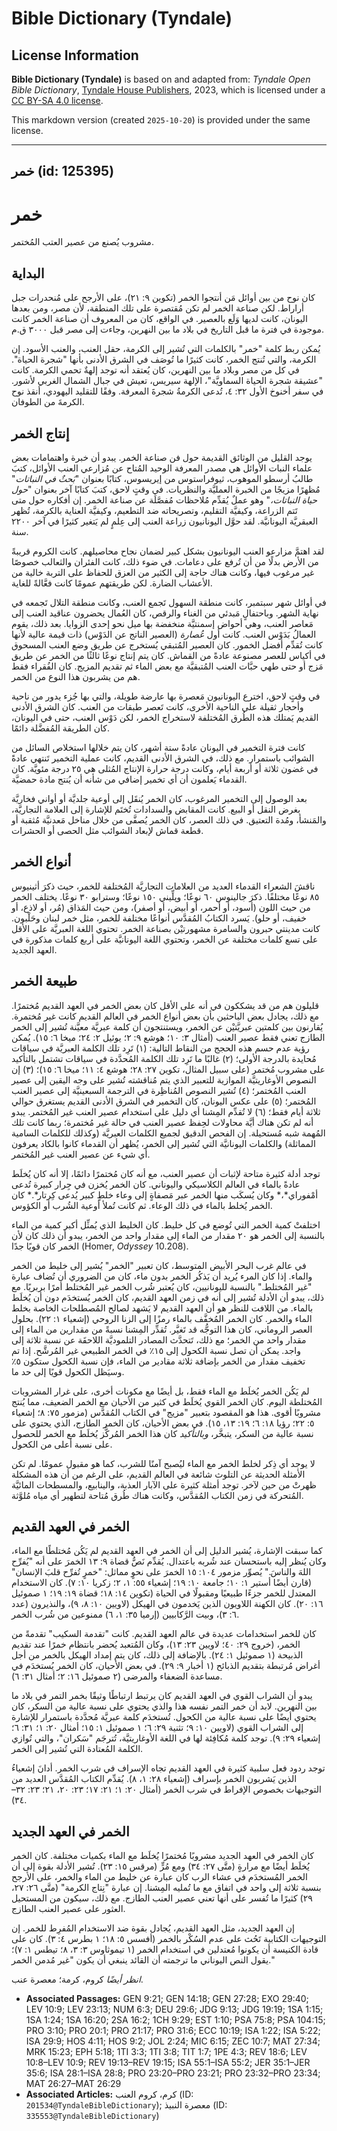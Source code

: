 # Bible Dictionary (Tyndale)

## License Information

**Bible Dictionary (Tyndale)** is based on and adapted from: _Tyndale Open Bible Dictionary_, [Tyndale House Publishers](https://tyndaleopenresources.com/), 2023, which is licensed under a [CC BY-SA 4.0 license](https://creativecommons.org/licenses/by-sa/4.0/legalcode.en).

This markdown version (created `2025-10-20`) is provided under the same license.



--------------------------------

## خمر (id: 125395)

خمر
===

مشروب يُصنع من عصير العتب المُختمر.

البداية
-------

كان نوح من بين أوائل مَن أنتجوا الخمر (تكوين ٩: ٢١)، على الأرجح على مُنحدرات جبل أراراط. لكن صناعة الخمر لم تكن مُقتصرة على تلك المنطقة، لأن مصر، ومن بعدها اليونان، كانت لديها وَلَع بالعصير. في الواقع، كان من المعروف أن صناعة الخمر كانت موجودة في فترة ما قبل التاريخ في بلاد ما بين النهرين، وجاءت إلى مصر قبل ٣٠٠٠ ق.م.

يُمكن ربط كلمة "خمر" بالكلمات التي تُشير إلى الكرمة، حقل العنب، والعنب الأسود. إن الكرمة، والتي تُنتج الخمر، كانت كثيرًا ما تُوصَف في الشرق الأدنى بأنها "شجرة الحياة". في كل من مصر وبلاد ما بين النهرين، كان يُعتقد أنه توجد إلهةٌ تحمي الكرمة. كانت "عشيقة شجرة الحياة السماويَّة"، الإلهة سيريس، تعيش في جبال الشمال الغربي لأشور. في سفر أخنوخ الأول ٣٢: ٤، تُدعى الكرمةُ شجرةَ المعرفة. وفقًا للتقليد اليهودي، أنقذ نوح الكرمةَ من الطوفان.

إنتاج الخمر
-----------

يوجد القليل من الوثائق القديمة حول فن صناعة الخمر. يبدو أن خبرة واهتمامات بعض علماء النبات الأوائل هي مصدر المعرفة الوحيد المُتاح عن مُزارعي العنب الأوائل، كتبَ طالبُ أرسطو الموهوب، ثيوفراستوس من إيريسوس، كتابًا بعنوان "*بَحثٌ في النباتات*" مُظهرًا مزيجًا من الخبرة العمليَّة والنظريات. في وقتٍ لاحق، كتبَ كتابًا آخر بعنوان "*حول حياة النباتات،*" وهو عملٌ يُقدِّم مُلاحظات مُفصَّلَة عن صناعة الخمر. إن أفكاره حول متى تَتم الزراعة، وكيفيَّة التقليم، وتصريحاته ضد التطعيم، وكيفيَّة العناية بالكرمة، تُظهر العبقريَّة اليونانيَّة. لقد حوَّل اليونانيون زراعة العنب إلى عِلمٍ لم يَتغير كثيرًا في آخر ٢٢٠٠ سنة.

لقد اهتمَّ مزارعو العنب اليونانيون بشكل كبير لضمان نجاح محاصيلهم. كانت الكروم قريبةً من الأرض بدلًا من أن تُرفع على دعامات. في ضوء ذلك، كانت الفئران والثعالب خصوصًا غير مرغوب فيها، وكانت هناك حاجة إلى الكثير من العزق للحفاظ على التربة خالية من الأعشاب الضارة. لكن طريقتهم عمومًا كانت فعَّالةً للغاية.

في أوائل شهر سبتمبر، كانت منطقة السهول تَجمع العنب، وكانت منطقة التلال تَجمعه في نهاية الشهر. وباحتفالٍ مَبدئي من الغناء والرقص، كان العُمال يحضرون عناقيد العنب إلى مَعاصر العنب، وهي أحواض إسمنتيَّة منخفضة بها ميل نحو إحدى الزوايا. بعد ذلك، يقوم العمالُ بَدَوْس العنب. كانت أول *عُصارة* (العصير الناتج عن الدَوْس) ذات قيمة عالية لأنها كانت تُقدِّم أفضل الخمور. كان العصير المُتبقي يُستخرج عن طريق وضع العنب المسحوق في أكياس للعصر مصنوعة عادةً من القماش. كان يتم إنتاج نوعًا ثالثًا من الخمر عن طريق مَزج أو حتى طهي حبَّات العنب المُتبقيَّة مع بعض الماء ثم تقديم المزيج. كان الفُقراء فقط هم من يشربون هذا النوع من الخمر.

في وقتٍ لاحق، اخترع اليونانيون مَعصرة بها عارضة طويلة، والتي بها جُزء يدور من ناحية وأحجار ثقيلة على الناحية الأخرى، كانت تَعصر طبقات من العنب. كان الشرق الأدنى القديم يَمتلك هذه الطُرق المُختلفة لاستخراج الخمر، لكن دَوْس العنب، حتى في اليونان، كان الطريقة المُفضَّلة دائمًا.

كانت فترة التخمير في اليونان عادةً ستة أشهر، كان يتم خلالها استخلاص السائل من الشوائب باستمرار. مع ذلك، في الشرق الأدنى القديم، كانت عملية التخمير تَنتهي عادةً في غضون ثلاثة أو أربعة أيام، وكانت درجة حرارة الإنتاج المُثلى هي ٢٥ درجة مئويَّة. كان القدماء يَعلمون أن أي تخمير إضافي من شأنه أن يُنتج مادة حمضيَّة.

بعد الوصول إلى التخمير المرغوب، كان الخمر يُنقَل إلى أوعية جلديَّة أو أواني فخاريَّة بغرض النقل أو البيع. كانت المقابض والسدادات تُختَم للإشارة إلى العلامة التجاريَّة، والمَنشأ، ومُدة التعتيق. في ذلك العصر، كان الخمر يُصفَّى من خلال مناخل مَعدنيَّة مُثقبة أو قطعة قماش لإبعاد الشوائب مثل الحصى أو الحشرات.

أنواع الخمر
-----------

ناقشَ الشعراء القدماء العديد من العلامات التجاريَّة المُختلفة للخمر، حيث ذكرَ أثينيوس ٨٥ نوعًا مختلفًا. ذكرَ جالينوس ٦٠ نوعًا؛ وپلِّيني ١٥٠ نوعًا؛ وسترابو ٣٠ نوعًا. يختلف الخمر من حيث اللون (أسود، أو أحمر، أو أبيض، أو أصفر)، ومن حيث المَذاق (مُر، أو لاذع، أو خفيف، أو حلو). يَسرد الكتابُ المُقدَّس أنواعًا مختلفة للخمر، مثل خمر لبنان وحَلْبون. كانت مدينتي حبرون والسامرة مشهورتيْن بصناعة الخمر. تحتوي اللغة العبريَّة على الأقل على تسع كلمات مختلفة عن الخمر، وتحتوي اللغة اليونانيَّة على أربع كلمات مذكورة في العهد الجديد.

طبيعة الخمر
-----------

قليلون هم من قد يشككون في أنه على الأقل كان بعض الخمر في العهد القديم مُختمرًا. مع ذلك، يجادل بعض الباحثين بأن بعض أنواع الخمر في العالم القديم كانت غير مُختمرة. يُقارنون بين كلمتين عبريَّتيْن عن الخمر، ويستنتجون أن كلمة عبريَّة معيَّنة تُشير إلى الخمر الطازج تعني فقط عصير العنب (أمثال ٣: ١٠؛ هوشع ٩: ٢؛ يوئيل ٢: ٢٤؛ ميخا ٦: ١٥). يُمكن رؤية عدم حسم هذه الحجج من النقاط التالية: (١) تَرِد تلك الكلمة العبريَّة في سياقات مُحايدة بالدرجة الأولى؛ (٢) غالبًا ما تَرِد تلك الكلمة المُحدَّدة في سياقات تشتمل بالتأكيد على مشروب مُختمر (على سبيل المثال، تكوين ٢٧: ٢٨؛ هوشع ٤: ١١؛ ميخا ٦: ١٥)؛ (٣) إن النصوص الأوغاريتيَّة الموازية للتعبير الذي يتم مُناقشته تُشير على وجه اليقين إلى عصير العنب المُختمر؛ (٤) تُشير النصوص المُناظِرة في الترجمة السبعينيَّة إلى عصير العنب المُختمر؛ (٥) على عكس اليونان، كان التخمير في الشرق الأدنى القديم يستغرق حوالي ثلاثة أيام فقط؛ (٦) لا تُقدِّم المِشنا أي دليل على استخدام عصير العنب غير المُختمر. يبدو أنه لم تكن هناك أيَّة محاولات لحِفظ عصير العنب في حالة غير مُختمرة؛ ربما كانت تلك المُهمة شبه مُستحيلة. إن الفحص الدقيق لجميع الكلمات العبريَّة (وكذلك للكلمات السامية المماثلة) والكلمات اليونانيَّة التي تُشير إلى الخمر، يُظهر أن القدماء كانوا بالكاد يعرفون أي شيء عن عصير العنب غير المُختمر.

توجد أدلة كثيرة متاحة لإثبات أن عصير العنب، مع أنه كان مُختمرًا دائمًا، إلا أنه كان يُخلَط عادةً بالماء في العالم الكلاسيكي واليوناني. كان الخمر يُخزن في جِرار كبيرة تُدعى أمْفوراي*،* وكان يُسكَب منها الخمر عبر مَصفاةٍ إلى وعاء خلطٍ كبير يُدعى كِرتار*.* كان الخمر يُخلط بالماء في ذلك الوعاء. ثم كانت تُملأ أوعية الشُرب أو الكؤوس.

اختلفتْ كمية الخمر التي تُوضع في كل خليط. كان الخليط الذي يُمثِّل أكبر كمية من الماء بالنسبة إلى الخمر هو ٢٠ مقدار من الماء إلى مقدار واحد من الخمر، يبدو أن ذلك كان لأن الخمر كان قويًا جدًا (Homer, *Odyssey* 10\.208\).

في عالم غرب البحر الأبيض المتوسط، كان تعبير "الخمر" يُشير إلى خليط من الخمر والماء. إذا كان المرء يُريد أن يَذكُر الخمر بدون ماء، كان من الضروري أن تُضاف عبارة "غير المُختلط." بالنسبة لليونانيين، كان يُعتبر شُرب الخمر غير المُختلط أمرًا بربريًا. مع ذلك، يبدو أن الأدلة تُشير إلى أنه في زمن العهد القديم، كان الخمر يُستخدَم دون أن يُخلَط بالماء. من اللافت للنظر هو أن العهد القديم لا يَشهد لصالح المُصطلحات الخاصة بخلط الماء والخمر. كان الخمر المُخفَّف بالماء رمزًا إلى الزنا الروحي (إشعياء ١: ٢٢). بحلول العصر الروماني، كان هذا التوجُّه قد تَغيَّر. تُقدِّر المِشنا نسبةً من مقدارين من الماء إلى مقدار واحد من الخمر؛ مع ذلك، تَتحدَّث المصادر التلموديَّة اللاحقَة عن نسبة ثلاثة إلى واجد. يمكن أن تصل نسبة الكحول إلى ١٥٪ في الخمر الطبيعي غير المُرشَّح. إذا تم تخفيف مقدار من الخمر بإضافة ثلاثة مقادير من الماء، فإن نسبة الكحول ستكون ٥٪ وسيَظل الكحول قويًا إلى حد ما.

لم يَكُن الخمر يُخلَط مع الماء فقط، بل أيضًا مع مكونات أخرى، على غرار المشروبات المُختلطة اليوم. كان الخمر القوي يُخلَط في كثير من الأحيان مع الخمر الضعيف، مما يُنتج مشروبًا أقوى. هذا هو المقصود بتعبير "مزيج" في الكتاب المُقدَّس (مزمور ٧٥: ٨؛ إشعياء ٥: ٢٢؛ رؤيا ١٨: ٦؛ ١٩: ١٣، ١٥). في بعض الأحيان، كان الخمر الطازج، الذي يحتوي على نسبة عالية من السكر، يتبخَّر، *وبالتأكيد* كان هذا الخمر المُركَّز يُخلَط مع الخمر للحصول على نسبة أعلى من الكحول.

لا يوجد أي ذِكر لخلط الخمر مع الماء ليُصبح آمنًا للشرب، كما هو مقبول عمومًا. لم تكن الأمثلة الحديثة عن التلوث شائعة في العالم القديم، على الرغم من أن هذه المشكلة ظهرتْ من حين لآخر. توجد أمثلة كثيرة على الآبار العذبة، والينابيع، والمسطحات المائيَّة المُتحركة في زمن الكتاب المُقدَّس، وكانت هناك طُرق مُتاحة لتطهير أي مياه مُلوَّثة.

الخمر في العهد القديم
---------------------

كما سبقت الإشارة، يُشير الدليل إلى أن الخمر في العهد القديم لم يَكُن مُختلطًا مع الماء، وكان يُنظر إليه باستحسان عند شُربه باعتدال. يُقدِّم نَصُّ قضاة ٩: ١٣ الخمرَ على أنه "يُفرِّح اللهَ والناسَ." يُصوِّر مزمور ١٠٤: ١٥ الخمرَ على نحوٍ مماثل: "خمرٍ تُفرِّح قلبَ الإنسان" (قارن أيضًا أستير ١: ١٠؛ جامعة ١٠: ١٩؛ إشعياء ٥٥: ١، ٢؛ زكريا ١٠: ٧). كان الاستخدام المعتدل للخمر جزءًا طبيعيًا ومقبولًا في الحياة (تكوين ١٤: ١٨؛ قضاة ١٩: ١٩؛ ١ صموئيل ١٦: ٢٠). كان الكهنة اللاويون الذين يَخدمون في الهيكل (لاويين ١٠: ٨، ٩)، والنذيرون (عدد ٦: ٣)، وبيت الرَّكابيين (إرميا ٣٥: ١، ٦) ممنوعين من شُرب الخمر.

كان للخمر استخدامات عديدة في عالم العهد القديم. كانت "تقدمة السكيب" تقدمةً من الخمر، (خروج ٢٩: ٤٠؛ ﻻويين ٢٣: ١٣)، وكان المُتعبد يُحضر بانتظام خمرًا عند تقديم الذبيحة (١ صموئيل ١: ٢٤). بالإضافة إلى ذلك، كان يتم إمداد الهيكل بالخمر من أجل أغراض مُرتبطة بتقديم الذبائح (١ أخبار ٩: ٢٩). في بعض الأحيان، كان الخمر يُستخدَم في مساعدة الضعفاء والمرضى (٢ صموئيل ١٦: ٢؛ أمثال ٣١: ٦).

يبدو أن الشراب القوي في العهد القديم كان يرتبط ارتباطًا وثيقًا بخمر التمر في بلاد ما بين النهرين. لابد أن خمر التمر نفسه هذا والذي يحتوي على نسبة عالية من السكر، كان يحتوي أيضًا على نسبة عالية من الكحول. تُستخدَم كلمة عبريَّة مُحدَّدة باستمرار للإشارة إلى الشراب القوي (لاويين ١٠: ٩؛ تثنية ٢٩: ٦؛ ١ صموئيل ١: ١٥؛ أمثال ٢٠: ١؛ ٣١: ٦؛ إشعياء ٢٩: ٩). توجد كلمة مُكافِئة لها في اللغة الأوغاريتيَّة، تُترجَم "سَكران"، والتي تُوازي الكلمة المُعتادة التي تُشير إلى الخمر.

توجد ردود فعل سلبية كثيرة في العهد القديم تجاه الإسراف في شرب الخمر. أدانَ إشعياءُ الذين يَشربون الخمر بإسراف (إشعياء ٢٨: ١، ٨). يُقدِّم الكتاب المُقدَّس العديد من التوجيهات بخصوص الإفراط في شرب الخمر (أمثال ٢٠: ١؛ ٢١: ١٧؛ ٢٣: ٢٠، ٢١؛ ٢٣: ٣٢–٣٤).

الخمر في العهد الجديد
---------------------

كان الخمر في العهد الجديد مشروبًا مُختمرًا يُخلَط مع الماء بكميات مختلفة. كان الخمر يُخلَط أيضًا مع مرارةٍ (متَّى ٢٧: ٣٤) ومع مُرٍّ (مرقس ١٥: ٢٣). تُشير الأدلة بقوة إلى أن الخمر المُستخدَم في عشاء الرب كان عبارة عن خليط من الماء والخمر، على الأرجح بنسبة ثلاثة إلى واحد في اتفاق مع ما تُمليه المِشنا. إن عبارة "نِتاج الكرمة" (متَّى ٢٦: ٢٧، ٢٩) كثيرًا ما تُفسر على أنها تعني عصير العنب الطازج. مع ذلك، سيكون من المستحيل العثور على عصير العنب الطازج.

إن العهد الجديد، مثل العهد القديم، يُجادل بقوة ضد الاستخدام المُفرِط للخمر. إن التوجيهات الكتابية تَحُث على عدم السُكْر بالخمر (أفسس ٥: ١٨؛ ١ بطرس ٤: ٣). كان على قادة الكنيسة أن يكونوا مُعتدلين في استخدام الخمر (١ تيموثاوس ٣: ٣، ٨؛ تيطس ١: ٧)؛ يقول النص اليوناني ما ترجمته أن القائد ينبغي أن يكون "غير مُدمن الخمر."

*انظر أيضًا* كروم، كرمة؛ معصرة عنب.

* **Associated Passages:** GEN 9:21; GEN 14:18; GEN 27:28; EXO 29:40; LEV 10:9; LEV 23:13; NUM 6:3; DEU 29:6; JDG 9:13; JDG 19:19; 1SA 1:15; 1SA 1:24; 1SA 16:20; 2SA 16:2; 1CH 9:29; EST 1:10; PSA 75:8; PSA 104:15; PRO 3:10; PRO 20:1; PRO 21:17; PRO 31:6; ECC 10:19; ISA 1:22; ISA 5:22; ISA 29:9; HOS 4:11; HOS 9:2; JOL 2:24; MIC 6:15; ZEC 10:7; MAT 27:34; MRK 15:23; EPH 5:18; 1TI 3:3; 1TI 3:8; TIT 1:7; 1PE 4:3; REV 18:6; LEV 10:8–LEV 10:9; REV 19:13–REV 19:15; ISA 55:1–ISA 55:2; JER 35:1–JER 35:6; ISA 28:1–ISA 28:8; PRO 23:20–PRO 23:21; PRO 23:32–PRO 23:34; MAT 26:27–MAT 26:29
* **Associated Articles:** كرم، كروم العنب (ID: `201534@TyndaleBibleDictionary`); معصرة النبيذ (ID: `335553@TyndaleBibleDictionary`)

